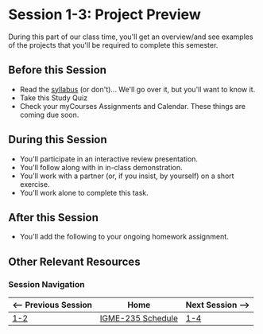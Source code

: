 # Session 1-3: Project Preview

During this part of our class time, you'll get an overview/and see examples of the projects that you'll be required to complete this semester.

## Before this Session

- Read the [syllabus](../syllabus.md) (or don't)... We'll go over it, but you'll want to know it.
- Take this Study Quiz
- Check your myCourses Assignments and Calendar.  These things are coming due soon.

## During this Session
- You'll participate in an interactive review presentation.
- You'll follow along with in in-class demonstration.
- You'll work with a partner (or, if you insist, by yourself) on a short exercise.
- You'll work alone to complete this task.

## After this Session
- You'll add the following to your ongoing homework assignment.

## Other Relevant Resources

### Session Navigation

| <-- Previous Session |               Home                  | Next Session --> |
| -------------------- | ------------------------------------| ---------------- |
|  [1-2](1-2.md)       | [IGME-235 Schedule](../schedule.md) |   [1-4](1-4.md)  |
